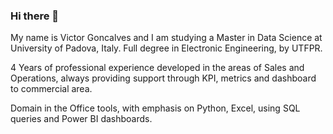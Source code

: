 ### Hi there 👋

My name is Victor Goncalves and I am studying a Master in Data Science at University of Padova, Italy.
Full degree in Electronic Engineering, by UTFPR.

4 Years of professional experience developed in the areas of Sales and Operations, always providing support through KPI, metrics and dashboard to commercial area.

Domain in the Office tools, with emphasis on Python, Excel, using SQL queries and Power BI dashboards.
